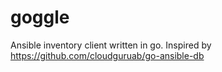# goggle
Ansible inventory client written in go.
Inspired by https://github.com/cloudguruab/go-ansible-db
